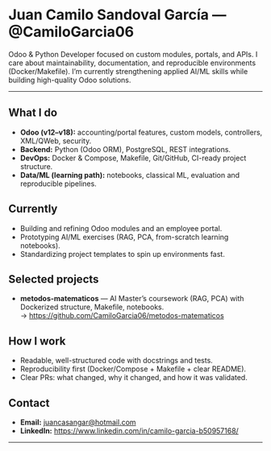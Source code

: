 # Juan Camilo Sandoval García — @CamiloGarcia06

Odoo & Python Developer focused on custom modules, portals, and APIs. I care about maintainability, documentation, and reproducible environments (Docker/Makefile). I’m currently strengthening applied AI/ML skills while building high-quality Odoo solutions.

---

## What I do
- **Odoo (v12–v18):** accounting/portal features, custom models, controllers, XML/QWeb, security.
- **Backend:** Python (Odoo ORM), PostgreSQL, REST integrations.
- **DevOps:** Docker & Compose, Makefile, Git/GitHub, CI-ready project structure.
- **Data/ML (learning path):** notebooks, classical ML, evaluation and reproducible pipelines.

## Currently
- Building and refining Odoo modules and an employee portal.
- Prototyping AI/ML exercises (RAG, PCA, from-scratch learning notebooks).
- Standardizing project templates to spin up environments fast.

## Selected projects
- **metodos-matematicos** — AI Master’s coursework (RAG, PCA) with Dockerized structure, Makefile, notebooks.  
  → https://github.com/CamiloGarcia06/metodos-matematicos

## How I work
- Readable, well-structured code with docstrings and tests.
- Reproducibility first (Docker/Compose + Makefile + clear README).
- Clear PRs: what changed, why it changed, and how it was validated.

## Contact
- **Email:** juancasangar@hotmail.com  
- **LinkedIn:** https://www.linkedin.com/in/camilo-garcia-b50957168/

---
<!--

### Stats (optional)
> Keep it minimal to preserve a professional look. If you like these, uncomment them.
-->

<!-- GitHub Stats -->
<!--
![GitHub Stats](https://github-readme-stats.vercel.app/api?username=CamiloGarcia06&show_icons=true&hide_title=true)
-->

<!-- Top Languages (note: repo size can bias this chart) -->
<!--
![Top Languages](https://github-readme-stats.vercel.app/api/top-langs/?username=CamiloGarcia06&layout=compact&langs_count=8&card_width=320)
-->

<!-- Streak (only if you’re consistently active) -->
<!--
![GitHub Streak](https://streak-stats.demolab.com?user=CamiloGarcia06&hide_border=true)
-->

<!-- Contribution Activity Graph (use sparingly) -->
<!--
![Activity Graph](https://github-readme-activity-graph.vercel.app/graph?username=CamiloGarcia06&radius=16&hide_border=true&area=true&custom_title=Contribution%20Activity)
-->
